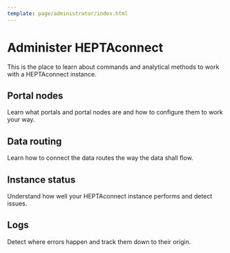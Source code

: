 ```yaml
---
template: page/administrator/index.html
---
```


# Administer HEPTAconnect

This is the place to learn about commands and analytical methods to work with a HEPTAconnect instance.


<!--open-f5ae91335169404e85f3e121357aade0-->

## Portal nodes

Learn what portals and portal nodes are and how to configure them to work your way.

<!--close-f5ae91335169404e85f3e121357aade0-->


<!--open-cb1a50171cfe41bea30d1437ab32aa02-->

## Data routing

Learn how to connect the data routes the way the data shall flow.

<!--close-cb1a50171cfe41bea30d1437ab32aa02-->


<!--open-82cbda7a53ff4843bc69a3cb717ceaee-->

## Instance status

Understand how well your HEPTAconnect instance performs and detect issues.

<!--close-82cbda7a53ff4843bc69a3cb717ceaee-->


<!--open-123d7ed379034757ac79ac2431b411a9-->

## Logs

Detect where errors happen and track them down to their origin. 

<!--close-123d7ed379034757ac79ac2431b411a9-->
